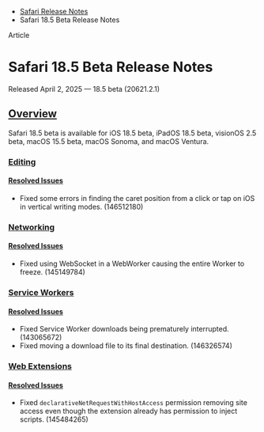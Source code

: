 - [Safari Release Notes](https://developer.apple.com/documentation/safari-release-notes)
- Safari 18.5 Beta Release Notes

Article

# Safari 18.5 Beta Release Notes

Released April 2, 2025 — 18.5 beta (20621.2.1)

## [Overview](https://developer.apple.com/documentation/safari-release-notes/safari-18_5-release-notes#Overview)

Safari 18.5 beta is available for iOS 18.5 beta, iPadOS 18.5 beta, visionOS 2.5 beta, macOS 15.5 beta, macOS Sonoma, and macOS Ventura.

### [Editing](https://developer.apple.com/documentation/safari-release-notes/safari-18_5-release-notes#Editing)

#### [Resolved Issues](https://developer.apple.com/documentation/safari-release-notes/safari-18_5-release-notes#Resolved-Issues)

- Fixed some errors in finding the caret position from a click or tap on iOS in vertical writing modes. (146512180)

### [Networking](https://developer.apple.com/documentation/safari-release-notes/safari-18_5-release-notes#Networking)

#### [Resolved Issues](https://developer.apple.com/documentation/safari-release-notes/safari-18_5-release-notes#Resolved-Issues)

- Fixed using WebSocket in a WebWorker causing the entire Worker to freeze. (145149784)

### [Service Workers](https://developer.apple.com/documentation/safari-release-notes/safari-18_5-release-notes#Service-Workers)

#### [Resolved Issues](https://developer.apple.com/documentation/safari-release-notes/safari-18_5-release-notes#Resolved-Issues)

- Fixed Service Worker downloads being prematurely interrupted. (143065672)
- Fixed moving a download file to its final destination. (146326574)

### [Web Extensions](https://developer.apple.com/documentation/safari-release-notes/safari-18_5-release-notes#Web-Extensions)

#### [Resolved Issues](https://developer.apple.com/documentation/safari-release-notes/safari-18_5-release-notes#Resolved-Issues)

- Fixed `declarativeNetRequestWithHostAccess` permission removing site access even though the extension already has permission to inject scripts. (145484265)
